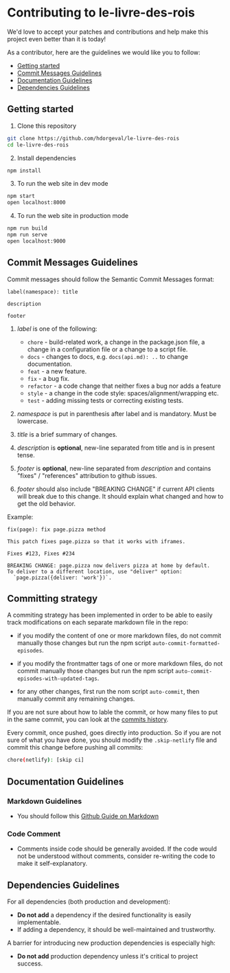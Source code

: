 # Contributing to le-livre-des-rois

We'd love to accept your patches and contributions and help make this project even better than it is today!

As a contributor, here are the guidelines we would like you to follow:

- [Getting started](#Getting-started)
- [Commit Messages Guidelines](#Commit-Messages-Guidelines)
- [Documentation Guidelines](#Documentation-Guidelines)
- [Dependencies Guidelines](#Dependencies-Guidelines)

## Getting started

1. Clone this repository

```bash
git clone https://github.com/hdorgeval/le-livre-des-rois
cd le-livre-des-rois
```

2. Install dependencies

```bash
npm install
```

3. To run the web site in dev mode

```bash
npm start
open localhost:8000
```

4. To run the web site in production mode

```bash
npm run build
npm run serve
open localhost:9000
```

## Commit Messages Guidelines

Commit messages should follow the Semantic Commit Messages format:

```
label(namespace): title

description

footer
```

1. _label_ is one of the following:

   - `chore` - build-related work, a change in the package.json file, a change in a configuration file or a change to a script file.
   - `docs` - changes to docs, e.g. `docs(api.md): ..` to change documentation.
   - `feat` - a new feature.
   - `fix` - a bug fix.
   - `refactor` - a code change that neither fixes a bug nor adds a feature
   - `style` - a change in the code style: spaces/alignment/wrapping etc.
   - `test` - adding missing tests or correcting existing tests.

2. _namespace_ is put in parenthesis after label and is mandatory. Must be lowercase.
3. _title_ is a brief summary of changes.
4. _description_ is **optional**, new-line separated from title and is in present tense.
5. _footer_ is **optional**, new-line separated from _description_ and contains "fixes" / "references" attribution to github issues.
6. _footer_ should also include "BREAKING CHANGE" if current API clients will break due to this change. It should explain what changed and how to get the old behavior.

Example:

```
fix(page): fix page.pizza method

This patch fixes page.pizza so that it works with iframes.

Fixes #123, Fixes #234

BREAKING CHANGE: page.pizza now delivers pizza at home by default.
To deliver to a different location, use "deliver" option:
  `page.pizza({deliver: 'work'})`.
```

## Committing strategy

A commiting strategy has been implemented in order to be able to easily track modifications on each separate markdown file in the repo:

- if you modify the content of one or more markdown files, do not commit manually those changes but run the npm script `auto-commit-formatted-episodes`.

- if you modify the frontmatter tags of one or more markdown files, do not commit manually those changes but run the npm script `auto-commit-episodes-with-updated-tags`.

- for any other changes, first run the nom script `auto-commit`, then manually commit any remaining changes.

If you are not sure about how to lable the commit, or how many files to put in the same commit, you can look at the [commits history](https://github.com/hdorgeval/le-livre-des-rois/commits/master).

Every commit, once pushed, goes directly into production. So if you are not sure of what you have done, you should modify the `.skip-netlify` file and commit this change before pushing all commits:

```sh
chore(netlify): [skip ci]
```

## Documentation Guidelines

### Markdown Guidelines

- You should follow this [Github Guide on Markdown](https://guides.github.com/features/mastering-markdown/)

### Code Comment

- Comments inside code should be generally avoided. If the code would not be understood without comments, consider re-writing the code to make it self-explanatory.

## Dependencies Guidelines

For all dependencies (both production and development):

- **Do not add** a dependency if the desired functionality is easily implementable.
- If adding a dependency, it should be well-maintained and trustworthy.

A barrier for introducing new production dependencies is especially high:

- **Do not add** production dependency unless it's critical to project success.
